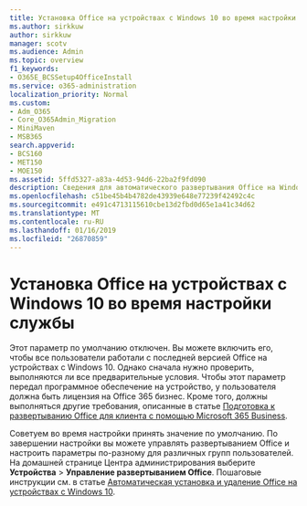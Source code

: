 ```yaml
---
title: Установка Office на устройствах с Windows 10 во время настройки службы
ms.author: sirkkuw
author: sirkkuw
manager: scotv
ms.audience: Admin
ms.topic: overview
f1_keywords:
- O365E_BCSSetup4OfficeInstall
ms.service: o365-administration
localization_priority: Normal
ms.custom:
- Adm_O365
- Core_O365Admin_Migration
- MiniMaven
- MSB365
search.appverid:
- BCS160
- MET150
- MOE150
ms.assetid: 5ffd5327-a83a-4d53-94d6-22ba2f9fd090
description: Сведения для автоматического развертывания Office на Windows 10 устройства во время установки.
ms.openlocfilehash: c51be45b4b4782de43939e648e77239f42492c4c
ms.sourcegitcommit: e491c4713115610cbe13d2fbd0d65e1a41c34d62
ms.translationtype: MT
ms.contentlocale: ru-RU
ms.lasthandoff: 01/16/2019
ms.locfileid: "26870859"
---
```

# <a name="install-office-on-windows-10-during-setup"></a>Установка Office на устройствах с Windows 10 во время настройки службы

Этот параметр по умолчанию отключен. Вы можете включить его, чтобы все пользователи работали с последней версией Office на устройствах с Windows 10. Однако сначала нужно проверить, выполняются ли все предварительные условия. Чтобы этот параметр передал программное обеспечение на устройство, у пользователя должна быть лицензия на Office 365 бизнес. Кроме того, должны выполняться другие требования, описанные в статье [Подготовка к развертыванию Office для клиента с помощью Microsoft 365 Business](prepare-for-office-client-deployment.md). 
  
Советуем во время настройки принять значение по умолчанию. По завершении настройки вы можете управлять развертыванием Office и настроить параметры по-разному для различных групп пользователей. На домашней странице Центра администрирования выберите **Устройства** \> **Управление развертыванием Office**. Пошаговые инструкции см. в статье [Автоматическая установка и удаление Office на устройствах с Windows 10](auto-install-or-uninstall-office.md).
  

